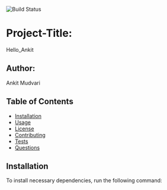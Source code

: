 ![Build Status](https://img.shields.io/badge/build-passing-brightgreen?style=plastic)

# Project-Title: 
Hello_Ankit

## Author: 
Ankit Mudvari

## Table of Contents
* [Installation](#installation)
* [Usage](#usage)
* [License](#license)
* [Contributing](#contributing)
* [Tests](#tests)
* [Questions](#questions)
## Installation
To install necessary dependencies, run the following command:

